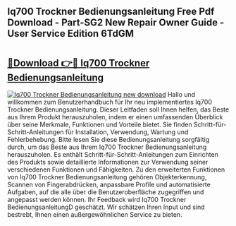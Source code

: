 ## Iq700 Trockner Bedienungsanleitung Free Pdf Download - Part-SG2 New Repair Owner Guide - User Service Edition 6TdGM

# <h2><a href="http://df5ix1b.blite.top/?on=Iq700+Trockner+Bedienungsanleitung">🔗Download 👉🔴 Iq700 Trockner Bedienungsanleitung</a></h2>

[![Iq700 Trockner Bedienungsanleitung new download](https://i.imgur.com/lujVjoI.png)](http://df5ix1b.blite.top/?on=Iq700+Trockner+Bedienungsanleitung)
Hallo und willkommen zum Benutzerhandbuch für Ihr neu implementiertes Iq700 Trockner Bedienungsanleitung. Dieser Leitfaden soll Ihnen helfen, das Beste aus Ihrem Produkt herauszuholen, indem er einen umfassenden Überblick über seine Merkmale, Funktionen und Vorteile bietet. Sie finden Schritt-für-Schritt-Anleitungen für Installation, Verwendung, Wartung und Fehlerbehebung. Bitte lesen Sie diese Bedienungsanleitung sorgfältig durch, um das Beste aus Ihrem Iq700 Trockner Bedienungsanleitung herauszuholen. Es enthält Schritt-für-Schritt-Anleitungen zum Einrichten des Produkts sowie detaillierte Informationen zur Verwendung seiner verschiedenen Funktionen und Fähigkeiten. Zu den erweiterten Funktionen von Iq700 Trockner Bedienungsanleitung gehören Objekterkennung, Scannen von Fingerabdrücken, anpassbare Profile und automatisierte Aufgaben, auf die alle über die Benutzeroberfläche zugegriffen und angepasst werden können. Ihr Feedback wird Iq700 Trockner BedienungsanleitungD geschätzt. Wir schätzen Ihren Input und sind bestrebt, Ihnen einen außergewöhnlichen Service zu bieten.
